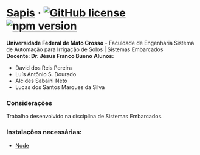 # [Sapis](https://github.com/luisdourado33/Sapis) &middot; [![GitHub license](https://img.shields.io/badge/license-MIT-green.svg)](https://github.com/facebook/react/blob/master/LICENSE) [![npm version](https://img.shields.io/badge/npm-7.0.8-brightgreen)](https://www.npmjs.com/)

<b>Universidade Federal de Mato Grosso</b> - Faculdade de Engenharia
Sistema de Automação para Irrigação de Solos | Sistemas Embarcados <br>
<b>Docente: Dr. Jésus Franco Bueno</b>
<b>Alunos:</b>
- David dos Reis Pereira
- Luís Antônio S. Dourado
- Alcides Sabaini Neto
- Lucas dos Santos Marques da Silva

### Considerações
Trabalho desenvolvido na disciplina de Sistemas Embarcados.

### Instalações necessárias:

- [Node](https://nodejs.org/en/download/)